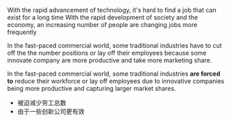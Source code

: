 With the rapid advancement of technology, it's hard to find a job that can exist for a long time
With the rapid development of society and the economy, an increasing number of people are changing jobs more frequently

In the fast-paced commercial world, some traditional industries have to cut off the the number positions or lay off their employees because some innovate company are more productive and take more marketing share.

In the fast-paced commercial world, some traditional industries **are forced to** reduce their workforce or lay off employees due to innovative companies being more productive and capturing larger market shares.

- 被迫减少劳工总数
- 由于一些创新公司更有效

